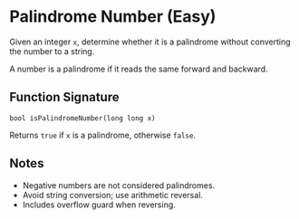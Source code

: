# Palindrome Number (Easy)

Given an integer `x`, determine whether it is a palindrome without converting the number to a string.

A number is a palindrome if it reads the same forward and backward.

## Function Signature
```
bool isPalindromeNumber(long long x)
```

Returns `true` if `x` is a palindrome, otherwise `false`.

## Notes
- Negative numbers are not considered palindromes.
- Avoid string conversion; use arithmetic reversal.
- Includes overflow guard when reversing.
